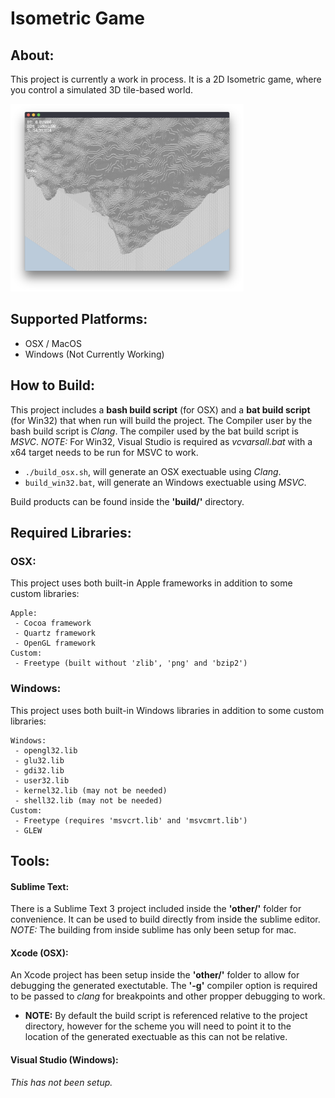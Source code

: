 # Isometric Game

## About:
This project is currently a work in process. It is a 2D Isometric game, where you control a simulated 3D tile-based world.

<img src="other/IsometricGame_ReadmeImage.png" alt="Isometric Game Image" height="300px" style="height: 300px;"/>

## Supported Platforms:
- OSX / MacOS
- Windows (Not Currently Working)


## How to Build:
This project includes a **bash build script** (for OSX) and a **bat build script** (for Win32) that when run will build the project.
The Compiler user by the bash build script is *Clang*. The compiler used by the bat build script is *MSVC*. *NOTE:* For Win32, Visual Studio is required as *vcvarsall.bat* with a x64 target needs to be run for MSVC to work.

- ```./build_osx.sh```, will generate an OSX exectuable using *Clang*.
- ```build_win32.bat```, will generate an Windows exectuable using *MSVC*.

Build products can be found inside the **'build/'** directory.


## Required Libraries:
### OSX:
This project uses both built-in Apple frameworks in addition to some custom libraries:
```
Apple:
 - Cocoa framework
 - Quartz framework
 - OpenGL framework
Custom:
 - Freetype (built without 'zlib', 'png' and 'bzip2')
```

### Windows:
This project uses both built-in Windows libraries in addition to some custom libraries:
```
Windows:
 - opengl32.lib
 - glu32.lib
 - gdi32.lib
 - user32.lib
 - kernel32.lib (may not be needed)
 - shell32.lib (may not be needed)
Custom:
 - Freetype (requires 'msvcrt.lib' and 'msvcmrt.lib')
 - GLEW
```

## Tools:
#### Sublime Text:
There is a Sublime Text 3 project included inside the **'other/'** folder for convenience. It can be used to build directly from inside the sublime editor. *NOTE:* The building from inside sublime has only been setup for mac.

#### Xcode (OSX):
An Xcode project has been setup inside the **'other/'** folder to allow for debugging the generated exectutable. The **'-g'** compiler option is required to be passed to *clang* for breakpoints and other propper debugging to work.

- **NOTE:** By default the build script is referenced relative to the project directory, however for the scheme you will need to point it to the location of the generated exectuable as this can not be relative.

#### Visual Studio (Windows):
*This has not been setup.*
